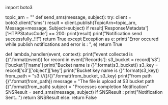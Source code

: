 import boto3

topic_arn = ""
def send_sms(message, subject):
    try:
        client = boto3.client("sms")
        result = client.publish(TopicArn=topic_arn, Message=message, Subject=subject)
        if result['ResponseMetadata']['HTPPStatusCode'] == 200:
            print(result)
            print("Notification send successfully..!!!")
            return True
    except Exception as e:
        print("Error occured while publish notifications and error is : ", e)
        return True

def lambda_handler(event, context):
    print("event collected is {}".format(event))
    for record in event['Records']:
        s3_bucket = record['s3']['bucket']['name']
        print("Bucket name is {}".format(s3_bucket))
        s3_key = record['s3']['object']['key']
        print("Bucket key name is {}".format(s3_key))
        from_path = "s3://{}/{}".format(from_bucket, s3_key)
        print("from path {}".format(from_path))
        message = "The file is upload at S3 bucket path {}".format(from_path)
        subject = "Processes completion Notification"
        SNSResult = send_sms(message, subject)
        if SNSResult :
            print("Notification Sent...")
            return SNSResult
        else:
            return False
